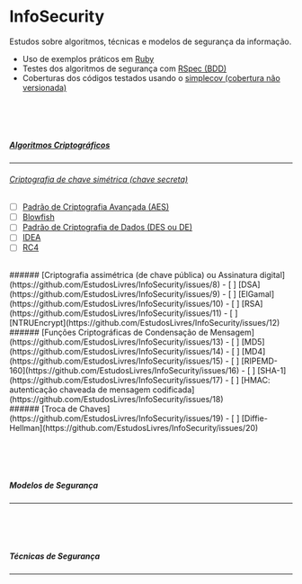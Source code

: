 # InfoSecurity
Estudos sobre algoritmos, técnicas e modelos de segurança da informação.<br> 
- Uso de exemplos práticos em [Ruby](https://www.ruby-lang.org/pt/)
- Testes dos algoritmos de segurança com [RSpec (BDD)](http://rspec.info/)
- Coberturas dos códigos testados usando o [simplecov (cobertura não versionada)](https://github.com/colszowka/simplecov)

<br><br><br>
##### [Algoritmos Criptográficos](https://github.com/EstudosLivres/InfoSecurity/issues/1)
--------------------------------

###### [Criptografia de chave simétrica (chave secreta)](https://github.com/EstudosLivres/InfoSecurity/issues/2)
  - [ ] [Padrão de Criptografia Avançada (AES)](https://github.com/EstudosLivres/InfoSecurity/issues/3)
  - [ ] [Blowfish](https://github.com/EstudosLivres/InfoSecurity/issues/4)
  - [ ] [Padrão de Criptografia de Dados (DES ou DE)](https://github.com/EstudosLivres/InfoSecurity/issues/5)
  - [ ] [IDEA](https://github.com/EstudosLivres/InfoSecurity/issues/6)
  - [ ] [RC4](https://github.com/EstudosLivres/InfoSecurity/issues/7)

<br>
###### [Criptografia assimétrica (de chave pública) ou Assinatura digital](https://github.com/EstudosLivres/InfoSecurity/issues/8)
  - [ ] [DSA](https://github.com/EstudosLivres/InfoSecurity/issues/9)
  - [ ] [ElGamal](https://github.com/EstudosLivres/InfoSecurity/issues/10)
  - [ ] [RSA](https://github.com/EstudosLivres/InfoSecurity/issues/11)
  - [ ] [NTRUEncrypt](https://github.com/EstudosLivres/InfoSecurity/issues/12)

<br>
###### [Funções Criptográficas de Condensação de Mensagem](https://github.com/EstudosLivres/InfoSecurity/issues/13)
  - [ ] [MD5](https://github.com/EstudosLivres/InfoSecurity/issues/14)
  - [ ] [MD4](https://github.com/EstudosLivres/InfoSecurity/issues/15)
  - [ ] [RIPEMD-160](https://github.com/EstudosLivres/InfoSecurity/issues/16)
  - [ ] [SHA-1](https://github.com/EstudosLivres/InfoSecurity/issues/17)
  - [ ] [HMAC: autenticação chaveada de mensagem codificada](https://github.com/EstudosLivres/InfoSecurity/issues/18)

<br>
###### [Troca de Chaves](https://github.com/EstudosLivres/InfoSecurity/issues/19)
  - [ ] [Diffie-Hellman](https://github.com/EstudosLivres/InfoSecurity/issues/20)

<br><br><br>
##### Modelos de Segurança
---------------------------


<br><br><br>
##### Técnicas de Segurança
----------------------------


